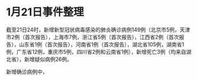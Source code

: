 # 1月21日事件整理

截至21日24时，新增新型冠状病毒感染的肺炎确诊病例149例（北京市5例，天津市2例（首次报告），上海市7例，浙江省5例（首次报告），江西省2例（首次报告），山东省1例（首次报告），河南省1例（首次报告），湖北省105例，湖南省1例，广东省12例，重庆市5例，四川省2例和云南省1例），新增死亡3例（均来自湖北省），新增疑似病例26例。

新增确诊病例中，

